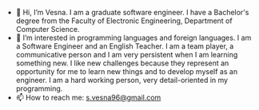 - 👋 Hi, I’m Vesna. I am a graduate software engineer. I have a Bachelor's degree from the Faculty of Electronic Engineering, Department of Computer Science.
- 👀 I’m interested in programming languages and foreign languages. I am a Software Engineer and an English Teacher. 
I am a team player, a communicative person and I am very persistent when I am learning something new.
I like new challenges because they represent an opportunity for me to learn new things and to develop myself as an engineer. 
I am a hard working person, very detail-oriented in my programming. 
- 📫 How to reach me: s.vesna96@gmail.com


